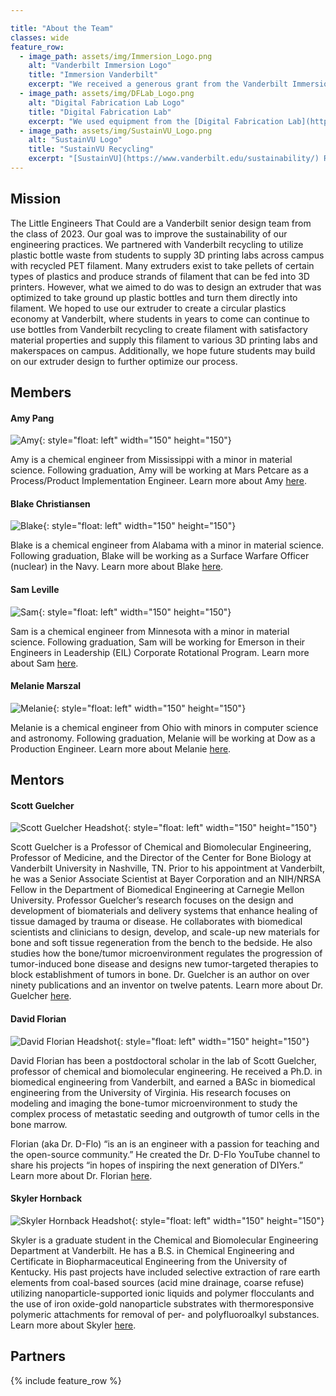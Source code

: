 ```yaml
---

title: "About the Team"
classes: wide
feature_row:
  - image_path: assets/img/Immersion_Logo.png
    alt: "Vanderbilt Immersion Logo"
    title: "Immersion Vanderbilt"
    excerpt: "We received a generous grant from the Vanderbilt Immersion Office (see us in [MyVU](https://news.vanderbilt.edu/2023/02/22/provost-awards-44-immersion-faculty-mentoring-grants/)!)."
  - image_path: assets/img/DFLab_Logo.png
    alt: "Digital Fabrication Lab Logo"
    title: "Digital Fabrication Lab"
    excerpt: "We used equipment from the [Digital Fabrication Lab](https://www.digitalfabricationlab.com/) to create regrind, 3D printed parts, and machined parts."
  - image_path: assets/img/SustainVU_Logo.png
    alt: "SustainVU Logo"
    title: "SustainVU Recycling"
    excerpt: "[SustainVU](https://www.vanderbilt.edu/sustainability/) Recycling has provided us with recycled plastic bottles from Vanderbilt students."
---
```



## Mission

The Little Engineers That Could are a Vanderbilt senior design team from the class of 2023. Our goal was to improve the sustainability of our engineering practices. We partnered with Vanderbilt recycling to utilize plastic bottle waste from students to supply 3D printing labs across campus with recycled PET filament. Many extruders exist to take pellets of certain types of plastics and produce strands of filament that can be fed into 3D printers. However, what we aimed to do was to design an extruder that was optimized to take ground up plastic bottles and turn them directly into filament. We hoped to use our extruder to create a circular plastics economy at Vanderbilt, where students in years to come can continue to use bottles from Vanderbilt recycling to create filament with satisfactory material properties and supply this filament to various 3D printing labs and makerspaces on campus. Additionally, we hope future students may build on our extruder design to further optimize our process.

## Members

#### Amy Pang

![Amy](/assets/img/Amy_Headshot_Clear.png){: style="float: left" width="150" height="150"}

Amy is a chemical engineer from Mississippi with a minor in material science. Following graduation, Amy will be working at Mars Petcare as a Process/Product Implementation Engineer. Learn more about Amy [here](https://www.linkedin.com/in/amyspang/).

<div style="clear:both;"></div>

#### Blake Christiansen

![Blake](/assets/img/Blake_Headshot_Clear.png){: style="float: left" width="150" height="150"}

Blake is a chemical engineer from Alabama with a minor in material science. Following graduation, Blake will be working as a Surface Warfare Officer (nuclear) in the Navy. Learn more about Blake [here](https://www.linkedin.com/in/b-christiansen/).

<div style="clear:both;"></div>

#### Sam Leville

![Sam](/assets/img/Sam_Headshot_Clear.png){: style="float: left" width="150" height="150"}

Sam is a chemical engineer from Minnesota with a minor in material science. Following graduation, Sam will be working for Emerson in their Engineers in Leadership (EIL) Corporate Rotational Program. Learn more about Sam [here](https://www.linkedin.com/in/samuel-leville/).

<div style="clear:both;"></div>

#### Melanie Marszal

![Melanie](/assets/img/Melanie_Headshot_Clear.png){: style="float: left" width="150" height="150"}

Melanie is a chemical engineer from Ohio with minors in computer science and astronomy. Following graduation, Melanie will be working at Dow as a Production Engineer. Learn more about Melanie [here](https://www.linkedin.com/in/melanie-marszal/).

<div style="clear:both;"></div>

## Mentors

#### Scott Guelcher

![Scott Guelcher Headshot](/assets/img/Guelcher_Headshot-Clear.png){: style="float: left" width="150" height="150"}

Scott Guelcher is a Professor of Chemical and Biomolecular Engineering, Professor of Medicine, and the Director of the Center for Bone Biology at Vanderbilt University in Nashville, TN.  Prior to his appointment at Vanderbilt, he was a Senior Associate Scientist at Bayer Corporation and an NIH/NRSA Fellow in the Department of Biomedical Engineering at Carnegie Mellon University. Professor Guelcher’s research focuses on the design and development of biomaterials and delivery systems that enhance healing of tissue damaged by trauma or disease. He collaborates with biomedical scientists and clinicians to design, develop, and scale-up new materials for bone and soft tissue regeneration from the bench to the bedside.   He also studies how the bone/tumor microenvironment regulates the progression of tumor-induced bone disease and designs new tumor-targeted therapies to block establishment of tumors in bone. Dr. Guelcher is an author on over ninety publications and an inventor on twelve patents. Learn more about Dr. Guelcher [here](https://www.linkedin.com/in/guelcher-scott-778a8a1b/).

<div style="clear:both;"></div>

#### David Florian

![David Florian Headshot](/assets/img/David_Headshot-Clear.png){: style="float: left" width="150" height="150"}

David Florian has been a postdoctoral scholar in the lab of Scott Guelcher, professor of chemical and biomolecular engineering. He received a Ph.D. in biomedical engineering from Vanderbilt, and earned a BASc in biomedical engineering from the University of Virginia. His research focuses on modeling and imaging the bone-tumor microenvironment to study the complex process of metastatic seeding and outgrowth of tumor cells in the bone marrow. 

Florian (aka Dr. D-Flo) “is an is an engineer with a passion for teaching and the open-source community.” He created the Dr. D-Flo YouTube channel to share his projects “in hopes of inspiring the next generation of DIYers.” Learn more about Dr. Florian [here](https://www.linkedin.com/in/david-florian-7a2494132/).

<div style="clear:both;"></div>

#### Skyler Hornback

![Skyler Hornback Headshot](/assets/img/Skyler_Headshot-Clear.png){: style="float: left" width="150" height="150"}

Skyler is a graduate student in the Chemical and Biomolecular Engineering Department at Vanderbilt. He has a B.S. in Chemical Engineering and Certificate in Biopharmaceutical Engineering from the University of Kentucky. His past projects have included selective extraction of rare earth elements from coal-based sources (acid mine drainage, coarse refuse) utilizing nanoparticle-supported ionic liquids and polymer flocculants and the use of iron oxide-gold nanoparticle substrates with thermoresponsive polymeric attachments for removal of per- and polyfluoroalkyl substances. Learn more about Skyler [here](https://www.linkedin.com/in/skylerhornback/).

<div style="clear:both;"></div>

## Partners
{% include feature_row %}
